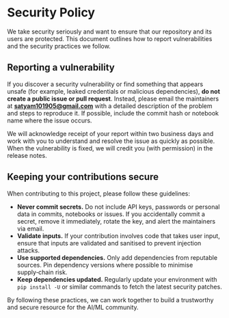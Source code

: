 

# Security Policy

We take security seriously and want to ensure that our repository and
its users are protected. This document outlines how to report
vulnerabilities and the security practices we follow.

## Reporting a vulnerability

If you discover a security vulnerability or find something that
appears unsafe (for example, leaked credentials or malicious
dependencies), **do not create a public issue or pull request**. Instead,
please email the maintainers at **satyam101905@gmail.com** with a detailed
description of the problem and steps to reproduce it. If possible,
include the commit hash or notebook name where the issue occurs.

We will acknowledge receipt of your report within two business days
and work with you to understand and resolve the issue as quickly as
possible. When the vulnerability is fixed, we will credit you (with
permission) in the release notes.


## Keeping your contributions secure

When contributing to this project, please follow these guidelines:

* **Never commit secrets.** Do not include API keys, passwords or
  personal data in commits, notebooks or issues. If you accidentally
  commit a secret, remove it immediately, rotate the key, and alert
  the maintainers via email.
* **Validate inputs.** If your contribution involves code that takes
  user input, ensure that inputs are validated and sanitised to
  prevent injection attacks.
* **Use supported dependencies.** Only add dependencies from
  reputable sources. Pin dependency versions where possible to
  minimise supply‑chain risk.
* **Keep dependencies updated.** Regularly update your environment
  with `pip install -U` or similar commands to fetch the latest
  security patches.

By following these practices, we can work together to build a
trustworthy and secure resource for the AI/ML community.
